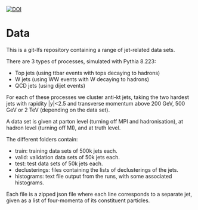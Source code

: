 [![DOI](https://zenodo.org/badge/DOI/10.5281/zenodo.2602515.svg)](https://doi.org/10.5281/zenodo.2602515)

Data
====

This is a git-lfs repository containing a range of jet-related data sets.

There are 3 types of processes, simulated with Pythia 8.223:

* Top jets (using ttbar events with tops decaying to hadrons)
* W jets (using WW events with W decaying to hadrons)
* QCD jets (using dijet events)


For each of these processes we cluster anti-kt jets, taking the two
hardest jets with rapidity |y|<2.5 and transverse momentum above 200
GeV, 500 GeV or 2 TeV (depending on the data set).


A data set is given at parton level (turning off MPI and
hadronisation), at hadron level (turning off MI), and at truth level.

The different folders contain:
* train: training data sets of 500k jets each.
* valid: validation data sets of 50k jets each.
* test: test data sets of 50k jets each.
* declusterings: files containing the lists of declusterings of the jets.
* histograms: text file output from the runs, with some associated histograms.

Each file is a zipped json file where each line corresponds to a
separate jet, given as a list of four-momenta of its constituent
particles.
